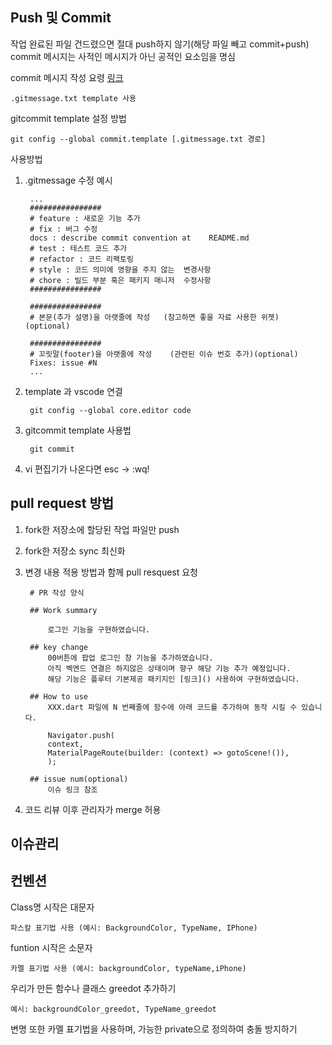 ## Push 및 Commit

작업 완료된 파일 건드렸으면 절대 push하지 않기(해당 파일 빼고 commit+push)
commit 메시지는 사적인 메시지가 아닌 공적인 요소임을 명심


commit 메시지 작성 요령 [링크](https://kkangsg.tistory.com/95) 

    .gitmessage.txt template 사용


gitcommit template 설정 방법

    git config --global commit.template [.gitmessage.txt 경로]


사용방법

1. .gitmessage 수정 예시

        ...
        ################
        # feature : 새로운 기능 추가
        # fix : 버그 수정
        docs : describe commit convention at    README.md
        # test : 테스트 코드 추가
        # refactor : 코드 리팩토링
        # style : 코드 의미에 영향을 주지 않는  변경사항
        # chore : 빌드 부분 혹은 패키지 매니저  수정사항
        ################
    
        ################
        # 본문(추가 설명)을 아랫줄에 작성   (참고하면 좋을 자료 사용한 위젯)  (optional)
    
        ################
        # 꼬릿말(footer)을 아랫줄에 작성    (관련된 이슈 번호 추가)(optional)
        Fixes: issue #N 
        ...

2. template 과 vscode 연결

        git config --global core.editor code

3. gitcommit template 사용법

        git commit 

4. vi 편집기가 나온다면
    esc -> :wq!


## pull request 방법

1. fork한 저장소에 할당된 작업 파일만 push
2. fork한 저장소 sync 최신화 
3. 변경 내용 적용 방법과 함께 pull resquest 요청

        # PR 작성 양식
        
        ## Work summary

            로그인 기능을 구현하였습니다.

        ## key change
            00버튼에 팝업 로그인 창 기능을 추가하였습니다.
            아직 벡엔드 연결은 하지않은 상태이며 향구 해당 기능 추가 예정입니다.
            해당 기능은 플루터 기본제공 패키지인 [링크]() 사용하여 구현하였습니다.
        
        ## How to use
            XXX.dart 파일에 N 번째줄에 함수에 아래 코드를 추가하여 동작 시킬 수 있습니다.
            
            Navigator.push(
            context,
            MaterialPageRoute(builder: (context) => gotoScene!()),
            );

        ## issue num(optional)
            이슈 링크 참조

4. 코드 리뷰 이후 관리자가 merge 허용


## 이슈관리


## 컨벤션

Class명 시작은 대문자

    파스칼 표기법 사용 (예시: BackgroundColor, TypeName, IPhone)

funtion 시작은 소문자

    카멜 표기법 사용 (예시: backgroundColor, typeName,iPhone)


우리가 만든 함수나 클래스 greedot  추가하기

    예시: backgroundColor_greedot, TypeName_greedot

변명 또한 카멜 표기법을 사용하며, 가능한 private으로 정의하여 충돌 방지하기 
